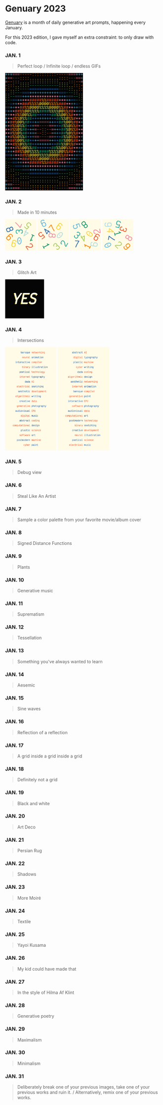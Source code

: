 # Genuary 2023

[Genuary](genuary.art) is a month of daily generative art prompts, happening every January.

For this 2023 edition, I gave myself an extra constraint: to only draw with code.

### JAN. 1
> Perfect loop / Infinite loop / endless GIFs

<img src="./JAN01-10/JAN01/JAN01.gif" width="50%"/>

### JAN. 2
> Made in 10 minutes

<img src="./JAN01-10/JAN02/JAN02_1.png" width="20%"/> <img src="./JAN01-10/JAN02/JAN02_2.png" width="20%"/> <img src="./JAN01-10/JAN02/JAN02_3.png" width="20%"/> <img src="./JAN01-10/JAN02/JAN02_4.png" width="20%"/>

### JAN. 3
> Glitch Art

<img src="./JAN01-10/JAN03/JAN03.gif" width="25%"/>

### JAN. 4
> Intersections

<img src="./JAN01-10/JAN04/JAN04_1.png" width="33%"/> <img src="./JAN01-10/JAN04/JAN04_2.png" width="33%"/>

### JAN. 5
> Debug view

### JAN. 6
> Steal Like An Artist

### JAN. 7
> Sample a color palette from your favorite movie/album cover

### JAN. 8
> Signed Distance Functions

### JAN. 9
> Plants

### JAN. 10
> Generative music

### JAN. 11
> Suprematism

### JAN. 12
> Tessellation

### JAN. 13
> Something you've always wanted to learn

### JAN. 14
> Aesemic

### JAN. 15
> Sine waves

### JAN. 16
> Reflection of a reflection

### JAN. 17
> A grid inside a grid inside a grid

### JAN. 18
> Definitely not a grid

### JAN. 19
> Black and white

### JAN. 20
> Art Deco

### JAN. 21
> Persian Rug

### JAN. 22
> Shadows

### JAN. 23
> More Moiré

### JAN. 24
> Textile

### JAN. 25
> Yayoi Kusama

### JAN. 26
> My kid could have made that

### JAN. 27
> In the style of Hilma Af Klint

### JAN. 28
> Generative poetry

### JAN. 29
> Maximalism

### JAN. 30
> Minimalism

### JAN. 31
> Deliberately break one of your previous images, take one of your previous works and ruin it. / Alternatively, remix one of your previous works.
